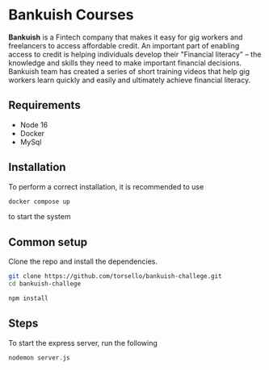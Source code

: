 # Bankuish Courses

**Bankuish** is a Fintech company that makes it easy for gig workers and freelancers to
access affordable credit.
An important part of enabling access to credit is helping individuals develop their
"Financial literacy" – the knowledge and skills they need to make important financial
decisions. Bankuish team has created a series of short training videos that help gig
workers learn quickly and easily and ultimately achieve financial literacy.

## Requirements

* Node 16
* Docker
* MySql

## Installation

To perform a correct installation, it is recommended to use  

```bash
docker compose up
```
to start the system

## Common setup

Clone the repo and install the dependencies.

```bash
git clone https://github.com/torsello/bankuish-challege.git
cd bankuish-challege

```

```bash
npm install
```

## Steps 

To start the express server, run the following

```bash
nodemon server.js
```
